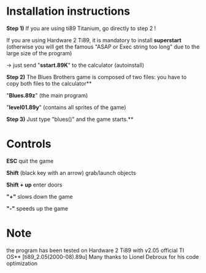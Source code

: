 # Installation instructions

**Step 1)** If you are using ti89 Titanium, go directly to step 2 !
 
If you are using Hardware 2 Ti89, it is mandatory to install **superstart** (otherwise you will get the famous "ASAP or Exec string too long" due to the large size of the program)
 
->  just send "**sstart.89K**" to the calculator (autoinstall)

**Step 2)** The Blues Brothers game is composed of two files: you have to copy both files to the calculator**
 
"**Blues.89z**" (the main program)
 
"**level01.89y**" (contains all sprites of the game)
 
**Step 3)** Just type "blues()" and the game starts.**
 
# Controls
**ESC** quit the game
 
**Shift** (black key with an arrow) grab/launch objects
 
**Shift + up** enter doors
 
**"+"** slows down the game
 
**"-"** speeds up the game

# Note
 
the program has been tested on Hardware 2 Ti89 with v2.05 official TI OS** [ti89_2.05(2000-08).89u]
Many thanks to Lionel Debroux for his code optimization
